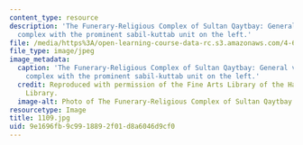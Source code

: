 ```yaml
---
content_type: resource
description: 'The Funerary-Religious Complex of Sultan Qaytbay: General view of the
  complex with the prominent sabil-kuttab unit on the left.'
file: /media/https%3A/open-learning-course-data-rc.s3.amazonaws.com/4-614-religious-architecture-and-islamic-cultures-fall-2002/9e1696fb9c9918892f01d8a6046d9cf0_1109.jpg
file_type: image/jpeg
image_metadata:
  caption: 'The Funerary-Religious Complex of Sultan Qaytbay: General view of the
    complex with the prominent sabil-kuttab unit on the left.'
  credit: Reproduced with permission of the Fine Arts Library of the Harvard College
    Library.
  image-alt: Photo of The Funerary-Religious Complex of Sultan Qaytbay
resourcetype: Image
title: 1109.jpg
uid: 9e1696fb-9c99-1889-2f01-d8a6046d9cf0
---
```

